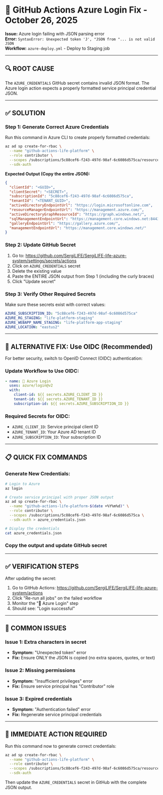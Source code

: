 # 🔧 GitHub Actions Azure Login Fix - October 26, 2025

**Issue:** Azure login failing with JSON parsing error  
**Error:** `SyntaxError: Unexpected token 'J', "JSON from "... is not valid JSON`  
**Workflow:** `azure-deploy.yml` - Deploy to Staging job  

---

## 🔍 **ROOT CAUSE**

The `AZURE_CREDENTIALS` GitHub secret contains invalid JSON format. The Azure login action expects a properly formatted service principal credential JSON.

---

## ✅ **SOLUTION**

### **Step 1: Generate Correct Azure Credentials**

Run this command in Azure CLI to create properly formatted credentials:

```bash
az ad sp create-for-rbac \
  --name "github-actions-life-platform" \
  --role contributor \
  --scopes /subscriptions/5c88cef6-f243-497d-98af-6c6086d575ca/resourceGroups/life-platform-prod \
  --sdk-auth
```

**Expected Output (Copy the entire JSON):**
```json
{
  "clientId": "<GUID>",
  "clientSecret": "<SECRET>",
  "subscriptionId": "5c88cef6-f243-497d-98af-6c6086d575ca",
  "tenantId": "<TENANT_GUID>",
  "activeDirectoryEndpointUrl": "https://login.microsoftonline.com",
  "resourceManagerEndpointUrl": "https://management.azure.com/",
  "activeDirectoryGraphResourceId": "https://graph.windows.net/",
  "sqlManagementEndpointUrl": "https://management.core.windows.net:8443/",
  "galleryEndpointUrl": "https://gallery.azure.com/",
  "managementEndpointUrl": "https://management.core.windows.net/"
}
```

### **Step 2: Update GitHub Secret**

1. Go to: https://github.com/SergiLIFE/SergiLIFE-life-azure-system/settings/secrets/actions
2. Click on `AZURE_CREDENTIALS` secret
3. Delete the existing value
4. Paste the ENTIRE JSON output from Step 1 (including the curly braces)
5. Click "Update secret"

### **Step 3: Verify Other Required Secrets**

Make sure these secrets exist with correct values:

```yaml
AZURE_SUBSCRIPTION_ID: "5c88cef6-f243-497d-98af-6c6086d575ca"
AZURE_RG_STAGING: "life-platform-staging" 
AZURE_WEBAPP_NAME_STAGING: "life-platform-app-staging"
AZURE_LOCATION: "eastus2"
```

---

## 🔧 **ALTERNATIVE FIX: Use OIDC (Recommended)**

For better security, switch to OpenID Connect (OIDC) authentication:

### **Update Workflow to Use OIDC:**

```yaml
- name: 🔑 Azure Login
  uses: azure/login@v2
  with:
    client-id: ${{ secrets.AZURE_CLIENT_ID }}
    tenant-id: ${{ secrets.AZURE_TENANT_ID }}
    subscription-id: ${{ secrets.AZURE_SUBSCRIPTION_ID }}
```

### **Required Secrets for OIDC:**
- `AZURE_CLIENT_ID`: Service principal client ID
- `AZURE_TENANT_ID`: Your Azure AD tenant ID  
- `AZURE_SUBSCRIPTION_ID`: Your subscription ID

---

## 📋 **QUICK FIX COMMANDS**

### **Generate New Credentials:**
```bash
# Login to Azure
az login

# Create service principal with proper JSON output
az ad sp create-for-rbac \
  --name "github-actions-life-platform-$(date +%Y%m%d)" \
  --role contributor \
  --scopes /subscriptions/5c88cef6-f243-497d-98af-6c6086d575ca \
  --sdk-auth > azure_credentials.json

# Display the credentials
cat azure_credentials.json
```

### **Copy the output and update GitHub secret**

---

## ✅ **VERIFICATION STEPS**

After updating the secret:

1. Go to GitHub Actions: https://github.com/SergiLIFE/SergiLIFE-life-azure-system/actions
2. Click "Re-run all jobs" on the failed workflow
3. Monitor the "🔑 Azure Login" step
4. Should see: "Login successful"

---

## 🚨 **COMMON ISSUES**

### **Issue 1: Extra characters in secret**
- **Symptom:** "Unexpected token" error
- **Fix:** Ensure ONLY the JSON is copied (no extra spaces, quotes, or text)

### **Issue 2: Missing permissions**
- **Symptom:** "Insufficient privileges" error  
- **Fix:** Ensure service principal has "Contributor" role

### **Issue 3: Expired credentials**
- **Symptom:** "Authentication failed" error
- **Fix:** Regenerate service principal credentials

---

## 📝 **IMMEDIATE ACTION REQUIRED**

Run this command now to generate correct credentials:

```bash
az ad sp create-for-rbac \
  --name "github-actions-life-platform" \
  --role contributor \
  --scopes /subscriptions/5c88cef6-f243-497d-98af-6c6086d575ca/resourceGroups/life-platform-prod \
  --sdk-auth
```

Then update the `AZURE_CREDENTIALS` secret in GitHub with the complete JSON output.
